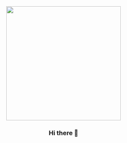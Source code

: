 <div align=center>
<img width="300" height="300" src="https://user-images.githubusercontent.com/124010619/232652424-bc8a5a20-f51c-43eb-9de0-0b64794bbac8.png"/>



### Hi there 👋

<!--
**akedaikuki/akedaikuki** is a ✨ _special_ ✨ repository because its `README.md` (this file) appears on your GitHub profile.

Here are some ideas to get you started:

- 🔭 I’m currently working on ...
- 🌱 I’m currently learning ...
- 👯 I’m looking to collaborate on ...
- 🤔 I’m looking for help with ...
- 💬 Ask me about ...
- 📫 How to reach me: ...
- 😄 Pronouns: ...
- ⚡ Fun fact: ...
-->
